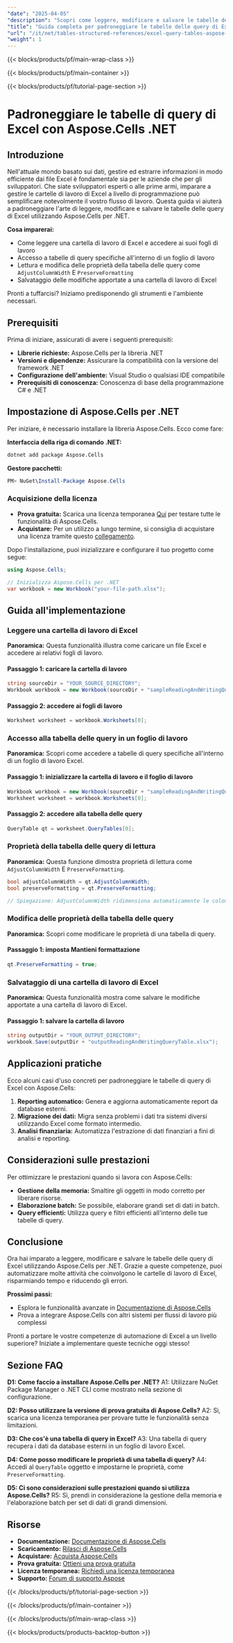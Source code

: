 ```yaml
---
"date": "2025-04-05"
"description": "Scopri come leggere, modificare e salvare le tabelle delle query di Excel con Aspose.Cells per .NET. Semplifica il tuo flusso di lavoro di gestione dei dati."
"title": "Guida completa per padroneggiare le tabelle delle query di Excel utilizzando Aspose.Cells .NET"
"url": "/it/net/tables-structured-references/excel-query-tables-aspose-cells-net-guide/"
"weight": 1
---
```


{{< blocks/products/pf/main-wrap-class >}}

{{< blocks/products/pf/main-container >}}

{{< blocks/products/pf/tutorial-page-section >}}


# Padroneggiare le tabelle di query di Excel con Aspose.Cells .NET

## Introduzione
Nell'attuale mondo basato sui dati, gestire ed estrarre informazioni in modo efficiente dai file Excel è fondamentale sia per le aziende che per gli sviluppatori. Che siate sviluppatori esperti o alle prime armi, imparare a gestire le cartelle di lavoro di Excel a livello di programmazione può semplificare notevolmente il vostro flusso di lavoro. Questa guida vi aiuterà a padroneggiare l'arte di leggere, modificare e salvare le tabelle delle query di Excel utilizzando Aspose.Cells per .NET.

**Cosa imparerai:**
- Come leggere una cartella di lavoro di Excel e accedere ai suoi fogli di lavoro
- Accesso a tabelle di query specifiche all'interno di un foglio di lavoro
- Lettura e modifica delle proprietà della tabella delle query come `AdjustColumnWidth` E `PreserveFormatting`
- Salvataggio delle modifiche apportate a una cartella di lavoro di Excel

Pronti a tuffarcisi? Iniziamo predisponendo gli strumenti e l'ambiente necessari.

## Prerequisiti
Prima di iniziare, assicurati di avere i seguenti prerequisiti:

- **Librerie richieste:** Aspose.Cells per la libreria .NET
- **Versioni e dipendenze:** Assicurare la compatibilità con la versione del framework .NET
- **Configurazione dell'ambiente:** Visual Studio o qualsiasi IDE compatibile
- **Prerequisiti di conoscenza:** Conoscenza di base della programmazione C# e .NET

## Impostazione di Aspose.Cells per .NET
Per iniziare, è necessario installare la libreria Aspose.Cells. Ecco come fare:

**Interfaccia della riga di comando .NET:**
```bash
dotnet add package Aspose.Cells
```

**Gestore pacchetti:**
```powershell
PM> NuGet\Install-Package Aspose.Cells
```

### Acquisizione della licenza
- **Prova gratuita:** Scarica una licenza temporanea [Qui](https://purchase.aspose.com/temporary-license/) per testare tutte le funzionalità di Aspose.Cells.
- **Acquistare:** Per un utilizzo a lungo termine, si consiglia di acquistare una licenza tramite questo [collegamento](https://purchase.aspose.com/buy).

Dopo l'installazione, puoi inizializzare e configurare il tuo progetto come segue:

```csharp
using Aspose.Cells;

// Inizializza Aspose.Cells per .NET
var workbook = new Workbook("your-file-path.xlsx");
```

## Guida all'implementazione

### Leggere una cartella di lavoro di Excel
**Panoramica:** Questa funzionalità illustra come caricare un file Excel e accedere ai relativi fogli di lavoro.

#### Passaggio 1: caricare la cartella di lavoro
```csharp
string sourceDir = "YOUR_SOURCE_DIRECTORY";
Workbook workbook = new Workbook(sourceDir + "sampleReadingAndWritingQueryTable.xlsx");
```

#### Passaggio 2: accedere ai fogli di lavoro
```csharp
Worksheet worksheet = workbook.Worksheets[0];
```

### Accesso alla tabella delle query in un foglio di lavoro
**Panoramica:** Scopri come accedere a tabelle di query specifiche all'interno di un foglio di lavoro Excel.

#### Passaggio 1: inizializzare la cartella di lavoro e il foglio di lavoro
```csharp
Workbook workbook = new Workbook(sourceDir + "sampleReadingAndWritingQueryTable.xlsx");
Worksheet worksheet = workbook.Worksheets[0];
```

#### Passaggio 2: accedere alla tabella delle query
```csharp
QueryTable qt = worksheet.QueryTables[0];
```

### Proprietà della tabella delle query di lettura
**Panoramica:** Questa funzione dimostra proprietà di lettura come `AdjustColumnWidth` E `PreserveFormatting`.

```csharp
bool adjustColumnWidth = qt.AdjustColumnWidth;
bool preserveFormatting = qt.PreserveFormatting;

// Spiegazione: AdjustColumnWidth ridimensiona automaticamente le colonne, PreserveFormatting mantiene il formato originale.
```

### Modifica delle proprietà della tabella delle query
**Panoramica:** Scopri come modificare le proprietà di una tabella di query.

#### Passaggio 1: imposta Mantieni formattazione
```csharp
qt.PreserveFormatting = true;
```

### Salvataggio di una cartella di lavoro di Excel
**Panoramica:** Questa funzionalità mostra come salvare le modifiche apportate a una cartella di lavoro di Excel.

#### Passaggio 1: salvare la cartella di lavoro
```csharp
string outputDir = "YOUR_OUTPUT_DIRECTORY";
workbook.Save(outputDir + "outputReadingAndWritingQueryTable.xlsx");
```

## Applicazioni pratiche
Ecco alcuni casi d'uso concreti per padroneggiare le tabelle di query di Excel con Aspose.Cells:

1. **Reporting automatico:** Genera e aggiorna automaticamente report da database esterni.
2. **Migrazione dei dati:** Migra senza problemi i dati tra sistemi diversi utilizzando Excel come formato intermedio.
3. **Analisi finanziaria:** Automatizza l'estrazione di dati finanziari a fini di analisi e reporting.

## Considerazioni sulle prestazioni
Per ottimizzare le prestazioni quando si lavora con Aspose.Cells:

- **Gestione della memoria:** Smaltire gli oggetti in modo corretto per liberare risorse.
- **Elaborazione batch:** Se possibile, elaborare grandi set di dati in batch.
- **Query efficienti:** Utilizza query e filtri efficienti all'interno delle tue tabelle di query.

## Conclusione
Ora hai imparato a leggere, modificare e salvare le tabelle delle query di Excel utilizzando Aspose.Cells per .NET. Grazie a queste competenze, puoi automatizzare molte attività che coinvolgono le cartelle di lavoro di Excel, risparmiando tempo e riducendo gli errori.

**Prossimi passi:**
- Esplora le funzionalità avanzate in [Documentazione di Aspose.Cells](https://reference.aspose.com/cells/net/)
- Prova a integrare Aspose.Cells con altri sistemi per flussi di lavoro più complessi

Pronti a portare le vostre competenze di automazione di Excel a un livello superiore? Iniziate a implementare queste tecniche oggi stesso!

## Sezione FAQ
**D1: Come faccio a installare Aspose.Cells per .NET?**
A1: Utilizzare NuGet Package Manager o .NET CLI come mostrato nella sezione di configurazione.

**D2: Posso utilizzare la versione di prova gratuita di Aspose.Cells?**
A2: Sì, scarica una licenza temporanea per provare tutte le funzionalità senza limitazioni.

**D3: Che cos'è una tabella di query in Excel?**
A3: Una tabella di query recupera i dati da database esterni in un foglio di lavoro Excel.

**D4: Come posso modificare le proprietà di una tabella di query?**
A4: Accedi al `QueryTable` oggetto e impostarne le proprietà, come `PreserveFormatting`.

**D5: Ci sono considerazioni sulle prestazioni quando si utilizza Aspose.Cells?**
R5: Sì, prendi in considerazione la gestione della memoria e l'elaborazione batch per set di dati di grandi dimensioni.

## Risorse
- **Documentazione:** [Documentazione di Aspose.Cells](https://reference.aspose.com/cells/net/)
- **Scaricamento:** [Rilasci di Aspose.Cells](https://releases.aspose.com/cells/net/)
- **Acquistare:** [Acquista Aspose.Cells](https://purchase.aspose.com/buy)
- **Prova gratuita:** [Ottieni una prova gratuita](https://releases.aspose.com/cells/net/)
- **Licenza temporanea:** [Richiedi una licenza temporanea](https://purchase.aspose.com/temporary-license/)
- **Supporto:** [Forum di supporto Aspose](https://forum.aspose.com/c/cells/9)

{{< /blocks/products/pf/tutorial-page-section >}}

{{< /blocks/products/pf/main-container >}}

{{< /blocks/products/pf/main-wrap-class >}}

{{< blocks/products/products-backtop-button >}}